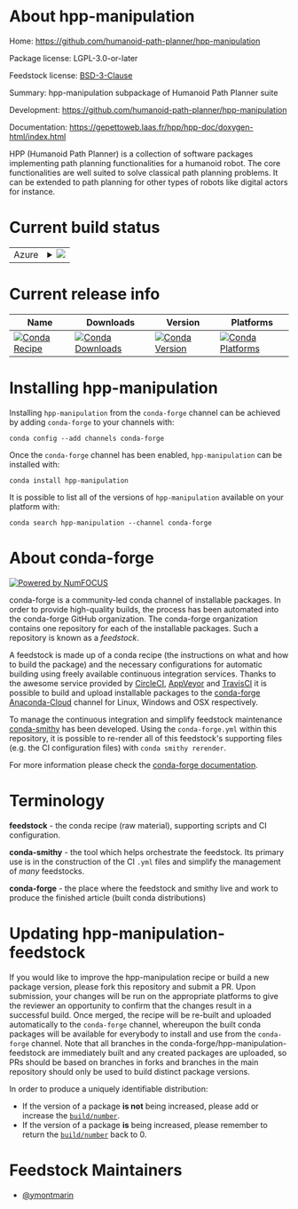 About hpp-manipulation
======================

Home: https://github.com/humanoid-path-planner/hpp-manipulation

Package license: LGPL-3.0-or-later

Feedstock license: [BSD-3-Clause](https://github.com/conda-forge/hpp-manipulation-feedstock/blob/master/LICENSE.txt)

Summary: hpp-manipulation subpackage of Humanoid Path Planner suite

Development: https://github.com/humanoid-path-planner/hpp-manipulation

Documentation: https://gepettoweb.laas.fr/hpp/hpp-doc/doxygen-html/index.html

HPP (Humanoid Path Planner) is a collection of software packages implementing
path planning functionalities for a humanoid robot. The core functionalities are well
suited to solve classical path planning problems. It can be extended to path planning
for other types of robots like digital actors for instance.


Current build status
====================


<table>
    
  <tr>
    <td>Azure</td>
    <td>
      <details>
        <summary>
          <a href="https://dev.azure.com/conda-forge/feedstock-builds/_build/latest?definitionId=11248&branchName=master">
            <img src="https://dev.azure.com/conda-forge/feedstock-builds/_apis/build/status/hpp-manipulation-feedstock?branchName=master">
          </a>
        </summary>
        <table>
          <thead><tr><th>Variant</th><th>Status</th></tr></thead>
          <tbody><tr>
              <td>linux_64_boost_cpp1.72.0</td>
              <td>
                <a href="https://dev.azure.com/conda-forge/feedstock-builds/_build/latest?definitionId=11248&branchName=master">
                  <img src="https://dev.azure.com/conda-forge/feedstock-builds/_apis/build/status/hpp-manipulation-feedstock?branchName=master&jobName=linux&configuration=linux_64_boost_cpp1.72.0" alt="variant">
                </a>
              </td>
            </tr><tr>
              <td>linux_64_boost_cpp1.74.0</td>
              <td>
                <a href="https://dev.azure.com/conda-forge/feedstock-builds/_build/latest?definitionId=11248&branchName=master">
                  <img src="https://dev.azure.com/conda-forge/feedstock-builds/_apis/build/status/hpp-manipulation-feedstock?branchName=master&jobName=linux&configuration=linux_64_boost_cpp1.74.0" alt="variant">
                </a>
              </td>
            </tr><tr>
              <td>osx_64_boost_cpp1.72.0</td>
              <td>
                <a href="https://dev.azure.com/conda-forge/feedstock-builds/_build/latest?definitionId=11248&branchName=master">
                  <img src="https://dev.azure.com/conda-forge/feedstock-builds/_apis/build/status/hpp-manipulation-feedstock?branchName=master&jobName=osx&configuration=osx_64_boost_cpp1.72.0" alt="variant">
                </a>
              </td>
            </tr><tr>
              <td>osx_64_boost_cpp1.74.0</td>
              <td>
                <a href="https://dev.azure.com/conda-forge/feedstock-builds/_build/latest?definitionId=11248&branchName=master">
                  <img src="https://dev.azure.com/conda-forge/feedstock-builds/_apis/build/status/hpp-manipulation-feedstock?branchName=master&jobName=osx&configuration=osx_64_boost_cpp1.74.0" alt="variant">
                </a>
              </td>
            </tr>
          </tbody>
        </table>
      </details>
    </td>
  </tr>
</table>

Current release info
====================

| Name | Downloads | Version | Platforms |
| --- | --- | --- | --- |
| [![Conda Recipe](https://img.shields.io/badge/recipe-hpp--manipulation-green.svg)](https://anaconda.org/conda-forge/hpp-manipulation) | [![Conda Downloads](https://img.shields.io/conda/dn/conda-forge/hpp-manipulation.svg)](https://anaconda.org/conda-forge/hpp-manipulation) | [![Conda Version](https://img.shields.io/conda/vn/conda-forge/hpp-manipulation.svg)](https://anaconda.org/conda-forge/hpp-manipulation) | [![Conda Platforms](https://img.shields.io/conda/pn/conda-forge/hpp-manipulation.svg)](https://anaconda.org/conda-forge/hpp-manipulation) |

Installing hpp-manipulation
===========================

Installing `hpp-manipulation` from the `conda-forge` channel can be achieved by adding `conda-forge` to your channels with:

```
conda config --add channels conda-forge
```

Once the `conda-forge` channel has been enabled, `hpp-manipulation` can be installed with:

```
conda install hpp-manipulation
```

It is possible to list all of the versions of `hpp-manipulation` available on your platform with:

```
conda search hpp-manipulation --channel conda-forge
```


About conda-forge
=================

[![Powered by NumFOCUS](https://img.shields.io/badge/powered%20by-NumFOCUS-orange.svg?style=flat&colorA=E1523D&colorB=007D8A)](http://numfocus.org)

conda-forge is a community-led conda channel of installable packages.
In order to provide high-quality builds, the process has been automated into the
conda-forge GitHub organization. The conda-forge organization contains one repository
for each of the installable packages. Such a repository is known as a *feedstock*.

A feedstock is made up of a conda recipe (the instructions on what and how to build
the package) and the necessary configurations for automatic building using freely
available continuous integration services. Thanks to the awesome service provided by
[CircleCI](https://circleci.com/), [AppVeyor](https://www.appveyor.com/)
and [TravisCI](https://travis-ci.com/) it is possible to build and upload installable
packages to the [conda-forge](https://anaconda.org/conda-forge)
[Anaconda-Cloud](https://anaconda.org/) channel for Linux, Windows and OSX respectively.

To manage the continuous integration and simplify feedstock maintenance
[conda-smithy](https://github.com/conda-forge/conda-smithy) has been developed.
Using the ``conda-forge.yml`` within this repository, it is possible to re-render all of
this feedstock's supporting files (e.g. the CI configuration files) with ``conda smithy rerender``.

For more information please check the [conda-forge documentation](https://conda-forge.org/docs/).

Terminology
===========

**feedstock** - the conda recipe (raw material), supporting scripts and CI configuration.

**conda-smithy** - the tool which helps orchestrate the feedstock.
                   Its primary use is in the construction of the CI ``.yml`` files
                   and simplify the management of *many* feedstocks.

**conda-forge** - the place where the feedstock and smithy live and work to
                  produce the finished article (built conda distributions)


Updating hpp-manipulation-feedstock
===================================

If you would like to improve the hpp-manipulation recipe or build a new
package version, please fork this repository and submit a PR. Upon submission,
your changes will be run on the appropriate platforms to give the reviewer an
opportunity to confirm that the changes result in a successful build. Once
merged, the recipe will be re-built and uploaded automatically to the
`conda-forge` channel, whereupon the built conda packages will be available for
everybody to install and use from the `conda-forge` channel.
Note that all branches in the conda-forge/hpp-manipulation-feedstock are
immediately built and any created packages are uploaded, so PRs should be based
on branches in forks and branches in the main repository should only be used to
build distinct package versions.

In order to produce a uniquely identifiable distribution:
 * If the version of a package **is not** being increased, please add or increase
   the [``build/number``](https://conda.io/docs/user-guide/tasks/build-packages/define-metadata.html#build-number-and-string).
 * If the version of a package **is** being increased, please remember to return
   the [``build/number``](https://conda.io/docs/user-guide/tasks/build-packages/define-metadata.html#build-number-and-string)
   back to 0.

Feedstock Maintainers
=====================

* [@ymontmarin](https://github.com/ymontmarin/)

